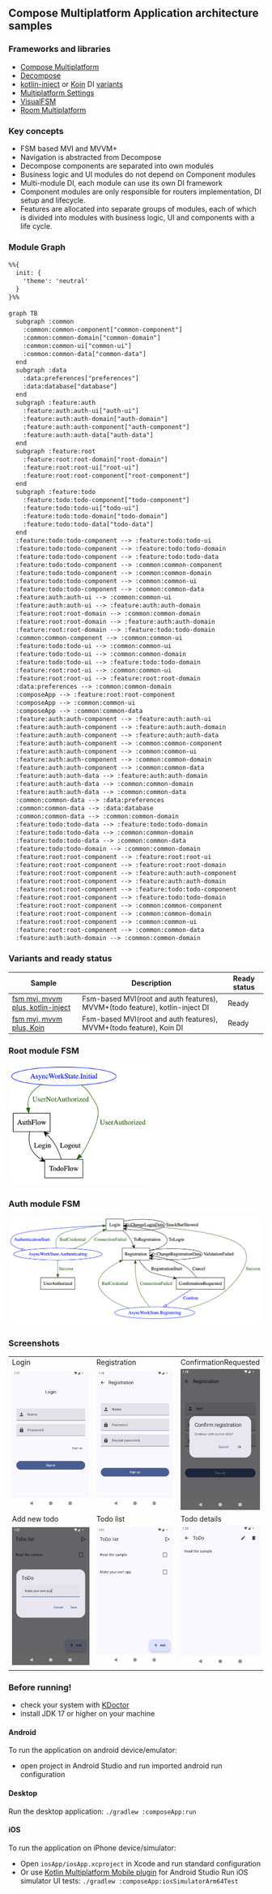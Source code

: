 ## Compose Multiplatform Application architecture samples

### Frameworks and libraries

- [Compose Multiplatform](https://github.com/JetBrains/compose-multiplatform)
- [Decompose](https://github.com/arkivanov/Decompose)
- [kotlin-inject](https://github.com/evant/kotlin-inject) or [Koin](https://github.com/InsertKoinIO/koin) DI [variants](#variants-and-ready-status)
- [Multiplatform Settings](https://github.com/russhwolf/multiplatform-settings)
- [VisualFSM](https://github.com/Kontur-Mobile/VisualFSM)
- [Room Multiplatform](https://developer.android.com/kotlin/multiplatform/room)

### Key concepts

- FSM based MVI and MVVM+
- Navigation is abstracted from Decompose
- Decompose components are separated into own modules
- Business logic and UI modules do not depend on Component modules
- Multi-module DI, each module can use its own DI framework
- Component modules are only responsible for routers implementation, DI setup and lifecycle.
- Features are allocated into separate groups of modules,
  each of which is divided into modules with business logic, UI and components with a life cycle.

### Module Graph

```mermaid
%%{
  init: {
    'theme': 'neutral'
  }
}%%

graph TB
  subgraph :common
    :common:common-component["common-component"]
    :common:common-domain["common-domain"]
    :common:common-ui["common-ui"]
    :common:common-data["common-data"]
  end
  subgraph :data
    :data:preferences["preferences"]
    :data:database["database"]
  end
  subgraph :feature:auth
    :feature:auth:auth-ui["auth-ui"]
    :feature:auth:auth-domain["auth-domain"]
    :feature:auth:auth-component["auth-component"]
    :feature:auth:auth-data["auth-data"]
  end
  subgraph :feature:root
    :feature:root:root-domain["root-domain"]
    :feature:root:root-ui["root-ui"]
    :feature:root:root-component["root-component"]
  end
  subgraph :feature:todo
    :feature:todo:todo-component["todo-component"]
    :feature:todo:todo-ui["todo-ui"]
    :feature:todo:todo-domain["todo-domain"]
    :feature:todo:todo-data["todo-data"]
  end
  :feature:todo:todo-component --> :feature:todo:todo-ui
  :feature:todo:todo-component --> :feature:todo:todo-domain
  :feature:todo:todo-component --> :feature:todo:todo-data
  :feature:todo:todo-component --> :common:common-component
  :feature:todo:todo-component --> :common:common-domain
  :feature:todo:todo-component --> :common:common-ui
  :feature:todo:todo-component --> :common:common-data
  :feature:auth:auth-ui --> :common:common-ui
  :feature:auth:auth-ui --> :feature:auth:auth-domain
  :feature:root:root-domain --> :common:common-domain
  :feature:root:root-domain --> :feature:auth:auth-domain
  :feature:root:root-domain --> :feature:todo:todo-domain
  :common:common-component --> :common:common-ui
  :feature:todo:todo-ui --> :common:common-ui
  :feature:todo:todo-ui --> :common:common-domain
  :feature:todo:todo-ui --> :feature:todo:todo-domain
  :feature:root:root-ui --> :common:common-ui
  :feature:root:root-ui --> :feature:root:root-domain
  :data:preferences --> :common:common-domain
  :composeApp --> :feature:root:root-component
  :composeApp --> :common:common-ui
  :composeApp --> :common:common-data
  :feature:auth:auth-component --> :feature:auth:auth-ui
  :feature:auth:auth-component --> :feature:auth:auth-domain
  :feature:auth:auth-component --> :feature:auth:auth-data
  :feature:auth:auth-component --> :common:common-component
  :feature:auth:auth-component --> :common:common-ui
  :feature:auth:auth-component --> :common:common-domain
  :feature:auth:auth-component --> :common:common-data
  :feature:auth:auth-data --> :feature:auth:auth-domain
  :feature:auth:auth-data --> :common:common-domain
  :feature:auth:auth-data --> :common:common-data
  :common:common-data --> :data:preferences
  :common:common-data --> :data:database
  :common:common-data --> :common:common-domain
  :feature:todo:todo-data --> :feature:todo:todo-domain
  :feature:todo:todo-data --> :common:common-domain
  :feature:todo:todo-data --> :common:common-data
  :feature:todo:todo-domain --> :common:common-domain
  :feature:root:root-component --> :feature:root:root-ui
  :feature:root:root-component --> :feature:root:root-domain
  :feature:root:root-component --> :feature:auth:auth-component
  :feature:root:root-component --> :feature:auth:auth-domain
  :feature:root:root-component --> :feature:todo:todo-component
  :feature:root:root-component --> :feature:todo:todo-domain
  :feature:root:root-component --> :common:common-component
  :feature:root:root-component --> :common:common-domain
  :feature:root:root-component --> :common:common-ui
  :feature:root:root-component --> :common:common-data
  :feature:auth:auth-domain --> :common:common-domain
```

### Variants and ready status

| Sample                                                                                                        | Description                                                                  | Ready status     |
|---------------------------------------------------------------------------------------------------------------|------------------------------------------------------------------------------|------------------|
| [fsm mvi, mvvm plus, kotlin-inject](https://github.com/VasilyRylov/architecture-samples/tree/main)            | Fsm-based MVI(root and auth features), MVVM+(todo feature), kotlin-inject DI | Ready            |
| [fsm mvi, mvvm plus, Koin](https://github.com/VasilyRylov/architecture-samples/tree/mvi-and-mvvm-koin)        | Fsm-based MVI(root and auth features), MVVM+(todo feature), Koin DI          | Ready            |

### Root module FSM

<img src="doc/img/rootfsm.png" alt="graph" width="280"/>

### Auth module FSM

<img src="doc/img/authfsm.png" alt="graph"/>

### Screenshots

<table width="100%">
  <tr>
  <td width="33%">Login</td>
  <td width="33%">Registration</td>
  <td width="33%">ConfirmationRequested</td>
  </tr>
  <tr>
  <td width="33%"><img src="./doc/img/screen/auth1.png"/></td>
  <td width="33%"><img src="./doc/img/screen/auth2.png"/></td>
  <td width="33%"><img src="./doc/img/screen/auth3.png"/></td>
  </tr>
  <tr>
  <td width="33%">Add new todo</td>
  <td width="33%">Todo list</td>
  <td width="33%">Todo details</td>
  </tr>
  <tr>
  <td width="33%"><img src="./doc/img/screen/todo1.png"/></td>
  <td width="33%"><img src="./doc/img/screen/todo3.png"/></td>
  <td width="33%"><img src="./doc/img/screen/todo2.png"/></td>
  </tr>
</table>

### Before running!

- check your system with [KDoctor](https://github.com/Kotlin/kdoctor)
- install JDK 17 or higher on your machine

#### Android

To run the application on android device/emulator:

- open project in Android Studio and run imported android run configuration

#### Desktop

Run the desktop application: `./gradlew :composeApp:run`

#### iOS

To run the application on iPhone device/simulator:

- Open `iosApp/iosApp.xcproject` in Xcode and run standard configuration
- Or
  use [Kotlin Multiplatform Mobile plugin](https://plugins.jetbrains.com/plugin/14936-kotlin-multiplatform-mobile)
  for Android Studio
  Run iOS simulator UI tests: `./gradlew :composeApp:iosSimulatorArm64Test`
